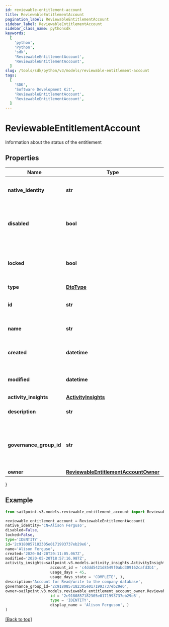 ```yaml
---
id: reviewable-entitlement-account
title: ReviewableEntitlementAccount
pagination_label: ReviewableEntitlementAccount
sidebar_label: ReviewableEntitlementAccount
sidebar_class_name: pythonsdk
keywords:
  [
    'python',
    'Python',
    'sdk',
    'ReviewableEntitlementAccount',
    'ReviewableEntitlementAccount',
  ]
slug: /tools/sdk/python/v3/models/reviewable-entitlement-account
tags:
  [
    'SDK',
    'Software Development Kit',
    'ReviewableEntitlementAccount',
    'ReviewableEntitlementAccount',
  ]
---
```


# ReviewableEntitlementAccount

Information about the status of the entitlement

## Properties

| Name | Type | Description | Notes |
| --- | --- | --- | --- |
| **native_identity** | **str** | The native identity for this account | [optional] |
| **disabled** | **bool** | Indicates whether this account is currently disabled | [optional] [default to False] |
| **locked** | **bool** | Indicates whether this account is currently locked | [optional] [default to False] |
| **type** | [**DtoType**](dto-type) |  | [optional] |
| **id** | **str** | The id associated with the account | [optional] |
| **name** | **str** | The account name | [optional] |
| **created** | **datetime** | When the account was created | [optional] |
| **modified** | **datetime** | When the account was last modified | [optional] |
| **activity_insights** | [**ActivityInsights**](activity-insights) |  | [optional] |
| **description** | **str** | Information about the account | [optional] |
| **governance_group_id** | **str** | The id associated with the machine Account Governance Group | [optional] |
| **owner** | [**ReviewableEntitlementAccountOwner**](reviewable-entitlement-account-owner) |  | [optional] |

}

## Example

```python
from sailpoint.v3.models.reviewable_entitlement_account import ReviewableEntitlementAccount

reviewable_entitlement_account = ReviewableEntitlementAccount(
native_identity='CN=Alison Ferguso',
disabled=False,
locked=False,
type='IDENTITY',
id='2c9180857182305e0171993737eb29e6',
name='Alison Ferguso',
created='2020-04-20T20:11:05.067Z',
modified='2020-05-20T18:57:16.987Z',
activity_insights=sailpoint.v3.models.activity_insights.ActivityInsights(
                    account_id = 'c4ddd5421d8549f0abd309162cafd3b1',
                    usage_days = 45,
                    usage_days_state = 'COMPLETE', ),
description='Account for Read/write to the company database',
governance_group_id='2c9180857182305e0171993737eb29e6',
owner=sailpoint.v3.models.reviewable_entitlement_account_owner.ReviewableEntitlement_account_owner(
                    id = '2c9180857182305e0171993737eb29e8',
                    type = 'IDENTITY',
                    display_name = 'Alison Ferguson', )
)

```

[[Back to top]](#)
